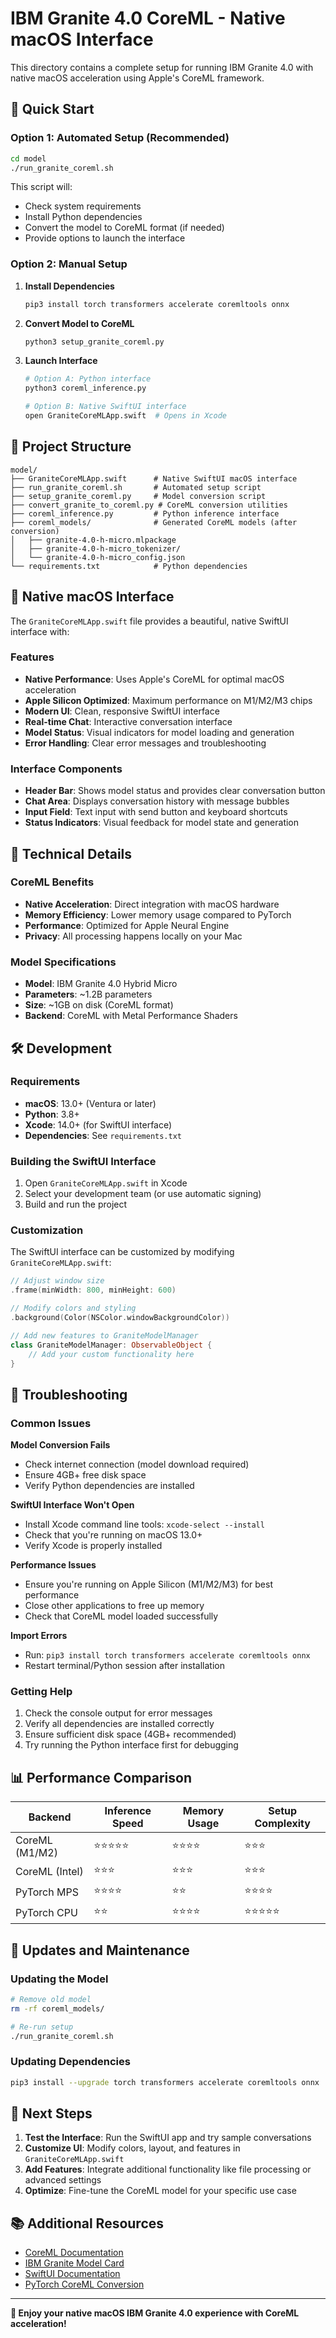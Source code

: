 # IBM Granite 4.0 CoreML - Native macOS Interface

This directory contains a complete setup for running IBM Granite 4.0 with native macOS acceleration using Apple's CoreML framework.

## 🚀 Quick Start

### Option 1: Automated Setup (Recommended)
```bash
cd model
./run_granite_coreml.sh
```

This script will:
- Check system requirements
- Install Python dependencies
- Convert the model to CoreML format (if needed)
- Provide options to launch the interface

### Option 2: Manual Setup

1. **Install Dependencies**
   ```bash
   pip3 install torch transformers accelerate coremltools onnx
   ```

2. **Convert Model to CoreML**
   ```bash
   python3 setup_granite_coreml.py
   ```

3. **Launch Interface**
   ```bash
   # Option A: Python interface
   python3 coreml_inference.py

   # Option B: Native SwiftUI interface
   open GraniteCoreMLApp.swift  # Opens in Xcode
   ```

## 📁 Project Structure

```
model/
├── GraniteCoreMLApp.swift      # Native SwiftUI macOS interface
├── run_granite_coreml.sh       # Automated setup script
├── setup_granite_coreml.py     # Model conversion script
├── convert_granite_to_coreml.py # CoreML conversion utilities
├── coreml_inference.py         # Python inference interface
├── coreml_models/              # Generated CoreML models (after conversion)
│   ├── granite-4.0-h-micro.mlpackage
│   ├── granite-4.0-h-micro_tokenizer/
│   └── granite-4.0-h-micro_config.json
└── requirements.txt            # Python dependencies
```

## 🍎 Native macOS Interface

The `GraniteCoreMLApp.swift` file provides a beautiful, native SwiftUI interface with:

### Features
- **Native Performance**: Uses Apple's CoreML for optimal macOS acceleration
- **Apple Silicon Optimized**: Maximum performance on M1/M2/M3 chips
- **Modern UI**: Clean, responsive SwiftUI interface
- **Real-time Chat**: Interactive conversation interface
- **Model Status**: Visual indicators for model loading and generation
- **Error Handling**: Clear error messages and troubleshooting

### Interface Components
- **Header Bar**: Shows model status and provides clear conversation button
- **Chat Area**: Displays conversation history with message bubbles
- **Input Field**: Text input with send button and keyboard shortcuts
- **Status Indicators**: Visual feedback for model state and generation

## 🔧 Technical Details

### CoreML Benefits
- **Native Acceleration**: Direct integration with macOS hardware
- **Memory Efficiency**: Lower memory usage compared to PyTorch
- **Performance**: Optimized for Apple Neural Engine
- **Privacy**: All processing happens locally on your Mac

### Model Specifications
- **Model**: IBM Granite 4.0 Hybrid Micro
- **Parameters**: ~1.2B parameters
- **Size**: ~1GB on disk (CoreML format)
- **Backend**: CoreML with Metal Performance Shaders

## 🛠️ Development

### Requirements
- **macOS**: 13.0+ (Ventura or later)
- **Python**: 3.8+
- **Xcode**: 14.0+ (for SwiftUI interface)
- **Dependencies**: See `requirements.txt`

### Building the SwiftUI Interface

1. Open `GraniteCoreMLApp.swift` in Xcode
2. Select your development team (or use automatic signing)
3. Build and run the project

### Customization

The SwiftUI interface can be customized by modifying `GraniteCoreMLApp.swift`:

```swift
// Adjust window size
.frame(minWidth: 800, minHeight: 600)

// Modify colors and styling
.background(Color(NSColor.windowBackgroundColor))

// Add new features to GraniteModelManager
class GraniteModelManager: ObservableObject {
    // Add your custom functionality here
}
```

## 🚨 Troubleshooting

### Common Issues

**Model Conversion Fails**
- Check internet connection (model download required)
- Ensure 4GB+ free disk space
- Verify Python dependencies are installed

**SwiftUI Interface Won't Open**
- Install Xcode command line tools: `xcode-select --install`
- Check that you're running on macOS 13.0+
- Verify Xcode is properly installed

**Performance Issues**
- Ensure you're running on Apple Silicon (M1/M2/M3) for best performance
- Close other applications to free up memory
- Check that CoreML model loaded successfully

**Import Errors**
- Run: `pip3 install torch transformers accelerate coremltools onnx`
- Restart terminal/Python session after installation

### Getting Help

1. Check the console output for error messages
2. Verify all dependencies are installed correctly
3. Ensure sufficient disk space (4GB+ recommended)
4. Try running the Python interface first for debugging

## 📊 Performance Comparison

| Backend | Inference Speed | Memory Usage | Setup Complexity |
|---------|----------------|--------------|------------------|
| CoreML (M1/M2) | ⭐⭐⭐⭐⭐ | ⭐⭐⭐⭐ | ⭐⭐⭐ |
| CoreML (Intel) | ⭐⭐⭐ | ⭐⭐⭐ | ⭐⭐⭐ |
| PyTorch MPS | ⭐⭐⭐⭐ | ⭐⭐ | ⭐⭐⭐⭐ |
| PyTorch CPU | ⭐⭐ | ⭐⭐⭐⭐ | ⭐⭐⭐⭐⭐ |

## 🔄 Updates and Maintenance

### Updating the Model
```bash
# Remove old model
rm -rf coreml_models/

# Re-run setup
./run_granite_coreml.sh
```

### Updating Dependencies
```bash
pip3 install --upgrade torch transformers accelerate coremltools onnx
```

## 🎯 Next Steps

1. **Test the Interface**: Run the SwiftUI app and try sample conversations
2. **Customize UI**: Modify colors, layout, and features in `GraniteCoreMLApp.swift`
3. **Add Features**: Integrate additional functionality like file processing or advanced settings
4. **Optimize**: Fine-tune the CoreML model for your specific use case

## 📚 Additional Resources

- [CoreML Documentation](https://developer.apple.com/documentation/coreml)
- [IBM Granite Model Card](https://huggingface.co/ibm-granite/granite-4.0-h-micro)
- [SwiftUI Documentation](https://developer.apple.com/tutorials/app-dev-training)
- [PyTorch CoreML Conversion](https://coremltools.readme.io/docs/pytorch-conversion)

---

**🎉 Enjoy your native macOS IBM Granite 4.0 experience with CoreML acceleration!**